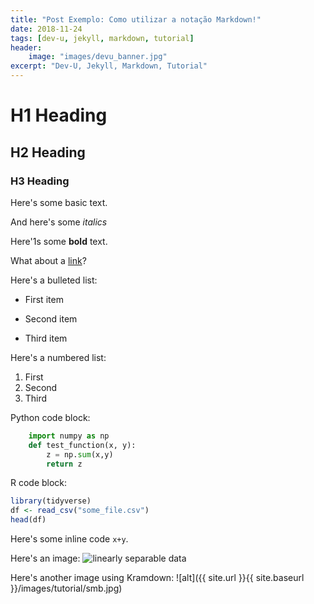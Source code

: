 ```yaml
---
title: "Post Exemplo: Como utilizar a notação Markdown!"
date: 2018-11-24
tags: [dev-u, jekyll, markdown, tutorial]
header:
    image: "images/devu_banner.jpg"
excerpt: "Dev-U, Jekyll, Markdown, Tutorial"
---
```


# H1 Heading

## H2 Heading

### H3 Heading

Here's some basic text.

And here's some *italics*

Here'1s some **bold** text.

What about a [link](https://github.com/HugoUchoasBorges)?

Here's a bulleted list:
* First item
+ Second item
- Third item

Here's a numbered list:
1. First
2. Second
3. Third

Python code block:
```python
    import numpy as np
    def test_function(x, y):
        z = np.sum(x,y)
        return z
```

R code block:
```r
library(tidyverse)
df <- read_csv("some_file.csv")
head(df)
```

Here's some inline code `x+y`.

Here's an image:
<img src="{{ site.url }}{{ site.baseurl }}/images/tutorial/celeste.jpg" alt="linearly separable data">

Here's another image using Kramdown:
![alt]({{ site.url }}{{ site.baseurl }}/images/tutorial/smb.jpg)

